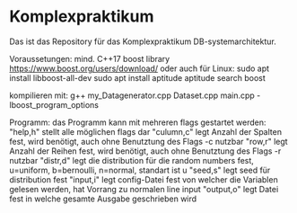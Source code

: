 # Komplexpraktikum
Das ist das Repository für das Komplexpraktikum DB-systemarchitektur.

Voraussetungen:
mind. C++17
boost library
    https://www.boost.org/users/download/
    oder auch für Linux:
    sudo apt install libboost-all-dev
    sudo apt install aptitude
    aptitude search boost

kompilieren mit:
g++ my_Datagenerator.cpp Dataset.cpp main.cpp -lboost_program_options

Programm:
das Programm kann mit mehreren flags gestartet werden:
"help,h"    stellt alle möglichen flags dar
"culumn,c"  legt Anzahl der Spalten fest, wird benötigt, auch ohne Benutztung des Flags -c nutzbar
"row,r"     legt Anzahl der Reihen fest, wird benötigt, auch ohne Benutztung des Flags -r nutzbar
"distr,d"   legt die distribution für die random numbers fest, u=uniform, b=bernoulli, n=normal, standart ist u
"seed,s"    legt seed für distribution fest
"input,i"   legt config-Datei fest von welcher die Variablen gelesen werden, hat Vorrang zu normalen line input
"output,o"  legt Datei fest in welche gesamte Ausgabe geschrieben wird


